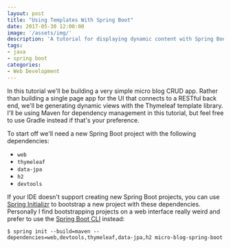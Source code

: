 ```yaml
---
layout: post
title: "Using Templates With Spring Boot"
date: 2017-05-30 12:00:00
image: '/assets/img/'
description: 'A tutorial for displaying dynamic content with Spring Boot and Thymeleaf templates'
tags:
- java
- spring boot
categories:
- Web Development
---
```


In this tutorial we'll be building a very simple micro blog CRUD app. Rather than building a single page app for the UI that connects to a RESTful back end, we'll be generating dynamic views with the Thymeleaf template library. I'll be using Maven for dependency management in this tutorial, but feel free to use Gradle instead if that's your preference. 

To start off we'll need a new Spring Boot project with the following dependencies:

- `web`
- `thymeleaf`
- `data-jpa`
- `h2`
- `devtools`

If your IDE doesn't support creating new Spring Boot projects, you can use [Spring Initializr](https://start.spring.io/) to bootstrap a new project with these dependencies. Personally I find bootstrapping projects on a web interface really weird and prefer to use the [Spring Boot CLI](https://docs.spring.io/spring-boot/docs/current/reference/html/getting-started-installing-spring-boot.html) instead:

<pre>
<code>$ spring init --build=maven --dependencies=web,devtools,thymeleaf,data-jpa,h2 micro-blog-spring-boot
</code>
</pre>


